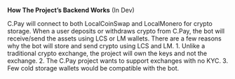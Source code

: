 **How The Project’s Backend Works** (In Dev)

C.Pay will connect to both LocalCoinSwap and LocalMonero for crypto storage. When a user deposits or withdraws crypto from C.Pay, the bot will receive/send the assets using LCS or LM wallets. There are a few reasons why the bot will store and send crypto using LCS and LM.
 	1. Unlike a traditional crypto exchange, the project will own the keys and not the exchange. 
	2. The C.Pay project wants to support exchanges with no KYC.
	3. Few cold storage wallets would be compatible with the bot.
